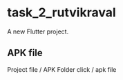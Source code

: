 # task_2_rutvikraval

A new Flutter project.

## APK file 

Project file / APK Folder click / apk file 

